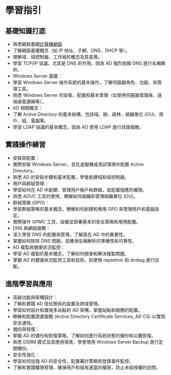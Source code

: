 # 學習指引
## 基礎知識打底
- 熟悉網路基礎[計算機網路](https://github.com/shawnhuang125/Computer_Network.md/blob/main/README.md)
- 了解網路基礎概念（如 IP 地址、子網、DNS、DHCP 等）。
- 理解域、域控制器、工作組的概念及其差異。
- 學習 TCP/IP 協議，尤其是 DNS 的作用，因為 AD 強烈依賴 DNS 進行名稱解析。
- Windows Server 基礎：
- 學習 Windows Server 操作系統的基本操作，了解伺服器角色、功能、和管理工具。
- 熟悉 Windows Server 的安裝、配置和基本管理（如使用伺服器管理員、遠端桌面連線等）。
- AD 相關概念：
- 了解 Active Directory 的基本結構，包括域、樹、森林、組織單位 (OU)、用戶、組、電腦等。
- 學習 LDAP 協議的基本概念，因為 AD 使用 LDAP 進行目錄服務。
## 實踐操作練習
- 安裝與配置：
- 實際安裝 Windows Server，並在虛擬機或測試環境中配置 Active Directory。
- 熟悉 AD 的安裝步驟和基本配置，學會創建域和域控制器。
- 用戶與群組管理：
- 學習如何在 AD 中創建、管理用戶帳戶和群組，並配置相應的權限。
- 熟悉 ADUC 工具的使用，瞭解如何組織和管理組織單位 (OU)。
- 群組策略 (GPO)：
- 學習群組策略的基本概念，瞭解如何創建和應用 GPO 來管理用戶和電腦設定。
- 實際操作 GPMC 工具，設置並部署基本的安全策略和環境配置。
- DNS 與網路服務：
- 深入學習 DNS 的配置與管理，了解其在 AD 中的重要性。
- 掌握如何排除 DNS 問題，並確保名稱解析的準確性和可靠性。
- AD 複製與健康狀況監控：
- 學習 AD 複製的基本概念，了解如何檢查和解決複製問題。
- 掌握 AD 的健康狀況監控工具和技術，如使用 repadmin 和 dcdiag 進行診斷。
## 進階學習與應用
- 高級功能與架構設計：
- 了解和實踐 AD 信任關係的設置及跨域管理。
- 學習如何設計和實施多站點的 AD 架構，掌握站點和服務的配置。
- 瞭解和配置證書服務 (Active Directory Certificate Services, AD CS) 以實現安全通信。
- 備份與恢復：
- 掌握 AD 的備份和恢復策略，了解如何進行系統狀態的備份和災難恢復。
- 熟悉 DSRM 模式及其應用場景，學會使用 Windows Server Backup 進行定期備份。
- 安全性強化：
- 學習如何加強 AD 的安全性，配置審計策略和登錄事件監控。
- 了解和實踐權限管理，確保用戶和組有適當的權限，防止未經授權的訪問。
